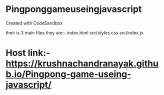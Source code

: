 # Pingponggameuseingjavascript
Created with CodeSandbox

their is 3 main files
they are:- index.html
           src/styles.css
           src/index.js

# Host link:- https://krushnachandranayak.github.io/Pingpong-game-useing-javascript/
